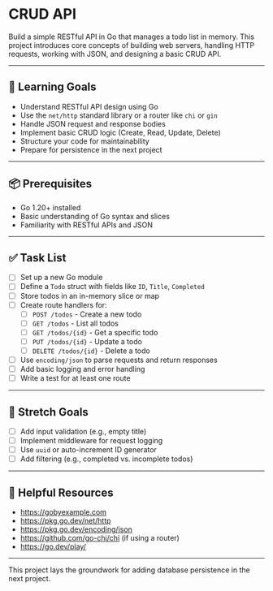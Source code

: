 # CRUD API

Build a simple RESTful API in Go that manages a todo list in memory.
This project introduces core concepts of building web servers, handling HTTP requests, working with JSON, and designing a basic CRUD API.

---

## 🧠 Learning Goals

- Understand RESTful API design using Go
- Use the `net/http` standard library or a router like `chi` or `gin`
- Handle JSON request and response bodies
- Implement basic CRUD logic (Create, Read, Update, Delete)
- Structure your code for maintainability
- Prepare for persistence in the next project

---

## 📦 Prerequisites

- Go 1.20+ installed
- Basic understanding of Go syntax and slices
- Familiarity with RESTful APIs and JSON

---

## ✅ Task List

- [ ] Set up a new Go module
- [ ] Define a `Todo` struct with fields like `ID`, `Title`, `Completed`
- [ ] Store todos in an in-memory slice or map
- [ ] Create route handlers for:
  - [ ] `POST /todos` - Create a new todo
  - [ ] `GET /todos` - List all todos
  - [ ] `GET /todos/{id}` - Get a specific todo
  - [ ] `PUT /todos/{id}` - Update a todo
  - [ ] `DELETE /todos/{id}` - Delete a todo
- [ ] Use `encoding/json` to parse requests and return responses
- [ ] Add basic logging and error handling
- [ ] Write a test for at least one route

---

## 🚀 Stretch Goals

- [ ] Add input validation (e.g., empty title)
- [ ] Implement middleware for request logging
- [ ] Use `uuid` or auto-increment ID generator
- [ ] Add filtering (e.g., completed vs. incomplete todos)

---

## 🧰 Helpful Resources

- https://gobyexample.com
- https://pkg.go.dev/net/http
- https://pkg.go.dev/encoding/json
- https://github.com/go-chi/chi (if using a router)
- https://go.dev/play/

---

This project lays the groundwork for adding database persistence in the next project.

